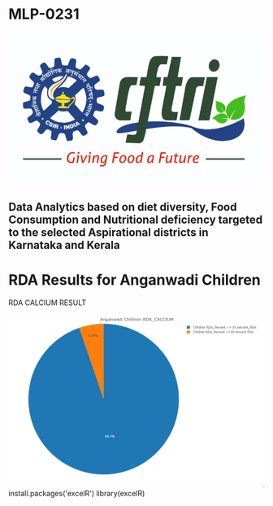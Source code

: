 # MLP-0231

![alt text](cftri.png)

## Data Analytics based on diet diversity, Food Consumption and Nutritional deficiency targeted to the selected Aspirational districts in                                                           Karnataka and Kerala

# RDA Results for Anganwadi Children 

RDA CALCIUM RESULT

![alt text](Rplot02.png)
install.packages('excelR')
library(excelR)



